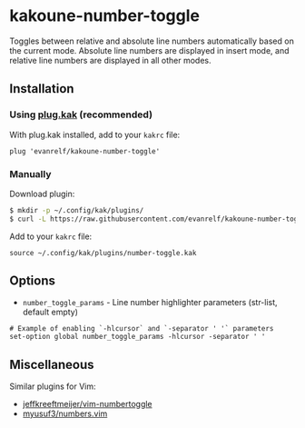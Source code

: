 # kakoune-number-toggle

Toggles between relative and absolute line numbers automatically based on the current mode. Absolute line numbers are displayed in insert mode, and relative line numbers are displayed in all other modes.

## Installation

### Using [plug.kak](https://github.com/andreyorst/plug.kak) (recommended)

With plug.kak installed, add to your `kakrc` file:

```kakoune
plug 'evanrelf/kakoune-number-toggle'
```

### Manually

Download plugin:

```bash
$ mkdir -p ~/.config/kak/plugins/
$ curl -L https://raw.githubusercontent.com/evanrelf/kakoune-number-toggle/master/rc/number-toggle.kak -o ~/.config/kak/plugins/number-toggle.kak
```

Add to your `kakrc` file:

```kakoune
source ~/.config/kak/plugins/number-toggle.kak
```

## Options

- `number_toggle_params` - Line number highlighter parameters (str-list, default empty)

```kakoune
# Example of enabling `-hlcursor` and `-separator ' '` parameters
set-option global number_toggle_params -hlcursor -separator ' '
```

## Miscellaneous

Similar plugins for Vim:

- [jeffkreeftmeijer/vim-numbertoggle](https://github.com/jeffkreeftmeijer/vim-numbertoggle)
- [myusuf3/numbers.vim](https://github.com/myusuf3/numbers.vim)
